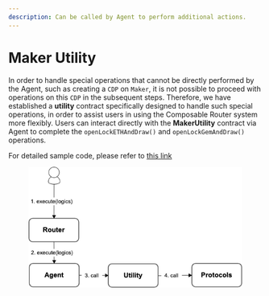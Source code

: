 ```yaml
---
description: Can be called by Agent to perform additional actions.
---
```


# Maker Utility

In order to handle special operations that cannot be directly performed by the Agent, such as creating a `CDP` on `Maker`, it is not possible to proceed with operations on this `CDP` in the subsequent steps. Therefore, we have established a **utility** contract specifically designed to handle such special operations, in order to assist users in using the Composable Router system more flexibly. Users can interact directly with the **MakerUtility** contract via Agent to complete the `openLockETHAndDraw()` and `openLockGemAndDraw()` operations.

For detailed sample code, please refer to [this link](https://github.com/dinngo/composable-router-contract/blob/release/v0.1.0-ethtaipei/test/integration/AaveV2.t.sol#L119)

<figure><img src="../../.gitbook/assets/MakerUtility.png" alt=""><figcaption></figcaption></figure>
